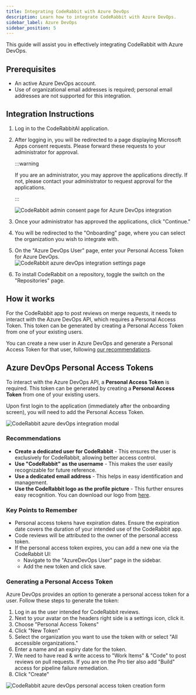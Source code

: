 ```yaml
---
title: Integrating CodeRabbit with Azure DevOps
description: Learn how to integrate CodeRabbit with Azure DevOps.
sidebar_label: Azure DevOps
sidebar_position: 5
---
```


This guide will assist you in effectively integrating CodeRabbit with Azure
DevOps.

## Prerequisites

- An active Azure DevOps account.
- Use of organizational email addresses is required; personal email addresses
  are not supported for this integration.

## Integration Instructions

1. Log in to the CodeRabbitAI application.
2. After logging in, you will be redirected to a page displaying Microsoft Apps
   consent requests. Please forward these requests to your administrator for
   approval.

   :::warning

   If you are an administrator, you may approve the applications directly. If not,
   please contact your administrator to request approval for the applications.

   :::

   ![CodeRabbit admin consent page for Azure DevOps integration](/img/integrations/azure_apps_consent_page.png)

3. Once your administrator has approved the applications, click "Continue."
4. You will be redirected to the "Onboarding" page, where you can select the
   organization you wish to integrate with.
5. On the "Azure DevOps User" page, enter your Personal Access Token for Azure
   DevOps.
   ![CodeRabbit azure devOps integration settings page](/img/integrations/azure_devops_user_page.png)
6. To install CodeRabbit on a repository, toggle the switch on the
   "Repositories" page.

## How it works

For the CodeRabbit app to post reviews on merge requests, it needs to interact
with the Azure DevOps API, which requires a Personal Access Token. This token
can be generated by creating a Personal Access Token from one of your existing
users.

You can create a new user in Azure DevOps and generate a Personal Access Token
for that user, following [our recommendations](#recommendations).

## Azure DevOps Personal Access Tokens

To interact with the Azure DevOps API, a **Personal Access Token** is required.
This token can be generated by creating a **Personal Access Token** from one of
your existing users.

Upon first login to the application (immediately after the onboarding screen),
you will need to add the Personal Access Token.

![CodeRabbit azure devOps integration modal](/img/integrations/azure_personal_access_token_add.png)

### Recommendations

- **Create a dedicated user for CodeRabbit** - This ensures the user is
  exclusively for CodeRabbit, allowing better access control.
- **Use "CodeRabbit" as the username** - This makes the user easily recognizable
  for future reference.
- **Use a dedicated email address** - This helps in easy identification and
  management.
- **Use the CodeRabbit logo as the profile picture** - This further ensures easy
  recognition. You can download our logo from
  [here](/img/integrations/logo.png "download").

### Key Points to Remember

- Personal access tokens have expiration dates. Ensure the expiration date
  covers the duration of your intended use of the CodeRabbit app.
- Code reviews will be attributed to the owner of the personal access token.
- If the personal access token expires, you can add a new one via the CodeRabbit
  UI:
  - Navigate to the "AzureDevOps User" page in the sidebar.
  - Add the new token and click save.

### Generating a Personal Access Token

Azure DevOps provides an option to generate a personal access token for a user.
Follow these steps to generate the token:

1. Log in as the user intended for CodeRabbit reviews.
2. Next to your avatar on the headers right side is a settings icon, click it.
3. Choose "Personal Access Tokens"
4. Click "New Token"
5. Select the organization you want to use the token with or select "All
   accessible organizations."
6. Enter a name and an expiry date for the token.
7. We need to have read & write access to "Work Items" & "Code" to post reviews
   on pull requests. If you are on the Pro tier also add "Build" access for pipeline
   failure remediation.
8. Click "Create"

![CodeRabbit azure devOps personal access token creation form](/img/integrations/azure-access-token.png)
